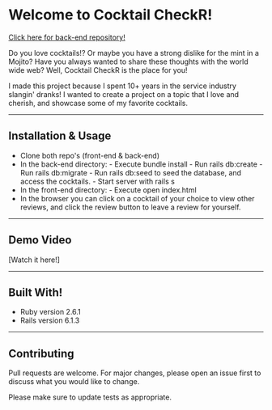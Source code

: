 # Welcome to Cocktail CheckR!

[Click here for back-end repository!](https://github.com/killacalical/cocktail-checkr-back-end)

Do you love cocktails!? Or maybe you have a strong dislike for the mint in a Mojito? Have you always wanted to share these thoughts with the world wide web? Well, Cocktail CheckR is the place for you!

I made this project because I spent 10+ years in the service industry slangin' dranks! I wanted to create a project on a topic that I love and cherish, and showcase some of my favorite cocktails.

----

## Installation & Usage

 - Clone both repo's (front-end & back-end)
 - In the back-end directory:
        - Execute bundle install
        - Run rails db:create
        - Run rails db:migrate
        - Run rails db:seed to seed the database, and access the cocktails.
        - Start server with rails s
 - In the front-end directory:
        - Execute open index.html
 - In the browser you can click on a cocktail of your choice to view other reviews, and click the review button to leave a review for yourself.

----

## Demo Video

[Watch it here!]

----

## Built With!

 - Ruby version 2.6.1
 - Rails version 6.1.3

 ----

 ## Contributing

Pull requests are welcome. For major changes, please open an issue first to discuss what you would like to change.

Please make sure to update tests as appropriate.

 

